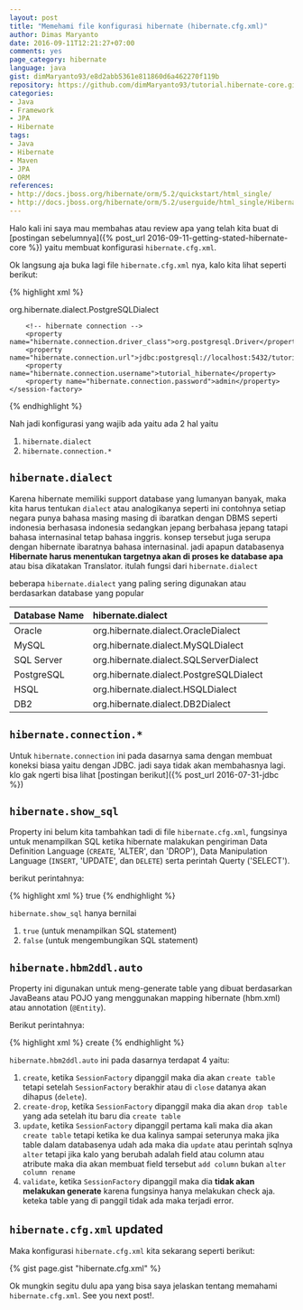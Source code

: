 ```yaml
---
layout: post
title: "Memehami file konfigurasi hibernate (hibernate.cfg.xml)"
author: Dimas Maryanto
date: 2016-09-11T12:21:27+07:00
comments: yes
page_category: hibernate
language: java
gist: dimMaryanto93/e8d2abb5361e811860d6a462270f119b
repository: https://github.com/dimMaryanto93/tutorial.hibernate-core.git
categories:
- Java
- Framework
- JPA
- Hibernate
tags:
- Java
- Hibernate
- Maven
- JPA
- ORM
references:
- http://docs.jboss.org/hibernate/orm/5.2/quickstart/html_single/
- http://docs.jboss.org/hibernate/orm/5.2/userguide/html_single/Hibernate_User_Guide.html
---
```


Halo kali ini saya mau membahas atau review apa yang telah kita buat di [postingan sebelumnya]({% post_url 2016-09-11-getting-stated-hibernate-core %}) yaitu membuat konfigurasi `hibernate.cfg.xml`.

<!--more-->

Ok langsung aja buka lagi file `hibernate.cfg.xml` nya, kalo kita lihat seperti berikut:

{% highlight xml %}
<?xml version="1.0" encoding="UTF-8"?>
<!DOCTYPE hibernate-configuration PUBLIC "-//Hibernate/Hibernate Configuration DTD 3.0//EN" "http://hibernate.sourceforge.net/hibernate-configuration-3.0.dtd">
<hibernate-configuration>
    <session-factory>
        <!-- hibernate dialect  -->
        <property name="hibernate.dialect">org.hibernate.dialect.PostgreSQLDialect</property>

        <!-- hibernate connection -->
        <property name="hibernate.connection.driver_class">org.postgresql.Driver</property>
        <property name="hibernate.connection.url">jdbc:postgresql://localhost:5432/tutorial_hibernate</property>
        <property name="hibernate.connection.username">tutorial_hibernate</property>
        <property name="hibernate.connection.password">admin</property>
    </session-factory>
</hibernate-configuration>
{% endhighlight %}

Nah jadi konfigurasi yang wajib ada yaitu ada 2 hal yaitu

1. `hibernate.dialect`
2. `hibernate.connection.*`

## `hibernate.dialect`

Karena hibernate memiliki support database yang lumanyan banyak, maka kita harus tentukan `dialect` atau analogikanya seperti ini contohnya setiap negara punya bahasa masing masing di ibaratkan dengan DBMS seperti indonesia berhasasa indonesia sedangkan jepang berbahasa jepang tatapi bahasa internasinal tetap bahasa inggris. konsep tersebut juga serupa dengan hibernate ibaratnya bahasa internasinal. jadi apapun databasenya **Hibernate harus menentukan targetnya akan di proses ke database apa** atau bisa dikatakan Translator. itulah fungsi dari `hibernate.dialect`

beberapa `hibernate.dialect` yang paling sering digunakan atau berdasarkan database yang popular

| Database Name   | hibernate.dialect |
| :-------------  | :------------- |
| Oracle |  	org.hibernate.dialect.OracleDialect |
| MySQL | org.hibernate.dialect.MySQLDialect |
| SQL Server | org.hibernate.dialect.SQLServerDialect |
| PostgreSQL | org.hibernate.dialect.PostgreSQLDialect |
| HSQL | org.hibernate.dialect.HSQLDialect |
| DB2 | org.hibernate.dialect.DB2Dialect |

## `hibernate.connection.*`

Untuk `hibernate.connection` ini pada dasarnya sama dengan membuat koneksi biasa yaitu dengan JDBC. jadi saya tidak akan membahasnya lagi. klo gak ngerti bisa lihat [postingan berikut]({% post_url 2016-07-31-jdbc %})

## `hibernate.show_sql`

Property ini belum kita tambahkan tadi di file `hibernate.cfg.xml`, fungsinya untuk menampilkan SQL ketika hibernate malakukan pengiriman Data Definition Language (`CREATE`, 'ALTER', dan 'DROP'), Data Manipulation Language (`INSERT`, 'UPDATE', dan `DELETE`) serta perintah Querty ('SELECT').

berikut perintahnya:

{% highlight xml %}
<property name="hibernate.show_sql">true</property>
{% endhighlight %}

`hibernate.show_sql` hanya bernilai
1. `true` (untuk menampilkan SQL statement)
2. `false` (untuk mengembungikan SQL statement)

## `hibernate.hbm2ddl.auto`

Property ini digunakan untuk meng-generate table yang dibuat berdasarkan JavaBeans atau POJO yang menggunakan mapping hibernate (hbm.xml) atau annotation (`@Entity`).

Berikut perintahnya:

{% highlight xml %}
<property name="hibernate.hbm2ddl.auto">create</property>
{% endhighlight %}

`hibernate.hbm2ddl.auto` ini pada dasarnya terdapat 4 yaitu:

1. `create`, ketika `SessionFactory` dipanggil maka dia akan `create table` tetapi setelah `SessionFactory` berakhir atau di `close` datanya akan dihapus (`delete`).
2. `create-drop`, ketika `SessionFactory` dipanggil maka dia akan `drop table` yang ada setelah itu baru dia `create table`
3. `update`, ketika `SessionFactory` dipanggil pertama kali maka dia akan `create table` tetapi ketika ke dua kalinya sampai seterunya maka jika table dalam databasenya udah ada maka dia `update` atau perintah sqlnya `alter` tetapi jika kalo yang berubah adalah field atau column atau atribute maka dia akan membuat field tersebut `add column` bukan `alter column rename`
4. `validate`, ketika `SessionFactory` dipanggil maka dia **tidak akan melakukan generate** karena fungsinya hanya melakukan check aja. keteka table yang di panggil tidak ada maka terjadi error.

## `hibernate.cfg.xml` updated

Maka konfigurasi `hibernate.cfg.xml` kita sekarang seperti berikut:

{% gist page.gist "hibernate.cfg.xml" %}

Ok mungkin segitu dulu apa yang bisa saya jelaskan tentang memahami `hibernate.cfg.xml`. See you next post!.

